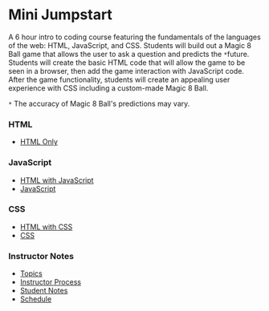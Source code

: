 # Mini Jumpstart

A 6 hour intro to coding course featuring the fundamentals of the languages of the web: HTML, JavaScript, and CSS.  Students will build out a Magic 8 Ball game that allows the user to ask a question and predicts the `*`future. Students will create the basic HTML code that will allow the game to be seen in a browser, then add the game interaction with JavaScript code. After the game functionality, students will create an appealing user experience with CSS including a custom-made Magic 8 Ball.

`*` The accuracy of Magic 8 Ball's predictions may vary.

### HTML
- [ HTML Only ](./magic8-1.html)

### JavaScript
- [ HTML with JavaScript ](./magic8-2.html)
- [ JavaScript ](./magic8.js)

### CSS
- [ HTML with CSS ](./magic8.html)
- [ CSS ](./magic8.css)

### Instructor Notes
- [ Topics ](./instructor-notes.md#topics)
- [ Instructor Process ](./instructor-notes.md#instructor-process)
- [ Student Notes ](./instructor-notes.md#student-notes)
- [ Schedule ](./instructor-notes.md#schedule)
